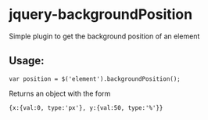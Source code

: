jquery-backgroundPosition
=========================

Simple plugin to get the background position of an element


Usage:
------
    var position = $('element').backgroundPosition();

Returns an object with the form
    
    {x:{val:0, type:'px'}, y:{val:50, type:'%'}}